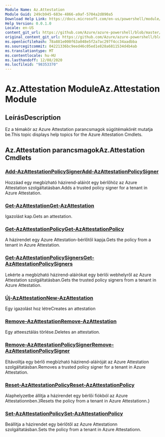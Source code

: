 ```yaml
---
Module Name: Az.Attestation
Module Guid: 249cb945-683e-4866-a9af-5704a2d890a5
Download Help Link: https://docs.microsoft.com/en-us/powershell/module/az.attestation
Help Version: 0.0.1.0
Locale: en-US
content_git_url: https://github.com/Azure/azure-powershell/blob/master/src/Attestation/Attestation/help/Az.Attestation.md
original_content_git_url: https://github.com/Azure/azure-powershell/blob/master/src/Attestation/Attestation/help/Az.Attestation.md
ms.openlocfilehash: 78a881e000f63a048e5f2a7ac297f4cc34aadbba
ms.sourcegitcommit: 04221336bc9eed46c05ed1e828a6811534d4b4ab
ms.translationtype: MT
ms.contentlocale: hu-HU
ms.lasthandoff: 12/08/2020
ms.locfileid: "98353370"
---
```

# <span data-ttu-id="0df9a-101">Az.Attestation Module</span><span class="sxs-lookup"><span data-stu-id="0df9a-101">Az.Attestation Module</span></span>
## <span data-ttu-id="0df9a-102">Leírás</span><span class="sxs-lookup"><span data-stu-id="0df9a-102">Description</span></span>
<span data-ttu-id="0df9a-103">Ez a témakör az Azure Attestation parancsmagok súgótémakörét mutatja be.</span><span class="sxs-lookup"><span data-stu-id="0df9a-103">This topic displays help topics for the Azure Attestation Cmdlets.</span></span>

## <span data-ttu-id="0df9a-104">Az.Attestation parancsmagok</span><span class="sxs-lookup"><span data-stu-id="0df9a-104">Az.Attestation Cmdlets</span></span>
### [<span data-ttu-id="0df9a-105">Add-AzAttestationPolicySigner</span><span class="sxs-lookup"><span data-stu-id="0df9a-105">Add-AzAttestationPolicySigner</span></span>](Add-AzAttestationPolicySigner.md)
<span data-ttu-id="0df9a-106">Hozzáad egy megbízható házirend-aláírót egy bérlőhöz az Azure Attestation szolgáltatásban.</span><span class="sxs-lookup"><span data-stu-id="0df9a-106">Adds a trusted policy signer for a tenant in Azure Attestation.</span></span>

### [<span data-ttu-id="0df9a-107">Get-AzAttestation</span><span class="sxs-lookup"><span data-stu-id="0df9a-107">Get-AzAttestation</span></span>](Get-AzAttestation.md)
<span data-ttu-id="0df9a-108">Igazolást kap.</span><span class="sxs-lookup"><span data-stu-id="0df9a-108">Gets an attestation.</span></span>

### [<span data-ttu-id="0df9a-109">Get-AzAttestationPolicy</span><span class="sxs-lookup"><span data-stu-id="0df9a-109">Get-AzAttestationPolicy</span></span>](Get-AzAttestationPolicy.md)
<span data-ttu-id="0df9a-110">A házirendet egy Azure Attestation-bérlőtől kapja.</span><span class="sxs-lookup"><span data-stu-id="0df9a-110">Gets the policy from a tenant in Azure Attestation.</span></span>

### [<span data-ttu-id="0df9a-111">Get-AzAttestationPolicySigners</span><span class="sxs-lookup"><span data-stu-id="0df9a-111">Get-AzAttestationPolicySigners</span></span>](Get-AzAttestationPolicySigners.md)
<span data-ttu-id="0df9a-112">Lekérte a megbízható házirend-aláírókat egy bérlői webhelyről az Azure Attestation szolgáltatásban.</span><span class="sxs-lookup"><span data-stu-id="0df9a-112">Gets the trusted policy signers from a tenant in Azure Attestation.</span></span>

### [<span data-ttu-id="0df9a-113">Új-AzAttestation</span><span class="sxs-lookup"><span data-stu-id="0df9a-113">New-AzAttestation</span></span>](New-AzAttestation.md)
<span data-ttu-id="0df9a-114">Egy igazolást hoz létre</span><span class="sxs-lookup"><span data-stu-id="0df9a-114">Creates an attestation</span></span>

### [<span data-ttu-id="0df9a-115">Remove-AzAttestation</span><span class="sxs-lookup"><span data-stu-id="0df9a-115">Remove-AzAttestation</span></span>](Remove-AzAttestation.md)
<span data-ttu-id="0df9a-116">Egy atteesztálás törlése.</span><span class="sxs-lookup"><span data-stu-id="0df9a-116">Deletes an attestation.</span></span>

### [<span data-ttu-id="0df9a-117">Remove-AzAttestationPolicySigner</span><span class="sxs-lookup"><span data-stu-id="0df9a-117">Remove-AzAttestationPolicySigner</span></span>](Remove-AzAttestationPolicySigner.md)
<span data-ttu-id="0df9a-118">Eltávolítja egy bérlő megbízható házirend-aláíróját az Azure Attestation szolgáltatásban.</span><span class="sxs-lookup"><span data-stu-id="0df9a-118">Removes a trusted policy signer for a tenant in Azure Attestation.</span></span>

### [<span data-ttu-id="0df9a-119">Reset-AzAttestationPolicy</span><span class="sxs-lookup"><span data-stu-id="0df9a-119">Reset-AzAttestationPolicy</span></span>](Reset-AzAttestationPolicy.md)
<span data-ttu-id="0df9a-120">Alaphelyzetbe állítja a házirendet egy bérlői fiókból az Azure Attestationnben.}</span><span class="sxs-lookup"><span data-stu-id="0df9a-120">Resets the policy from a tenant in Azure Attestationn.}</span></span>

### [<span data-ttu-id="0df9a-121">Set-AzAttestationPolicy</span><span class="sxs-lookup"><span data-stu-id="0df9a-121">Set-AzAttestationPolicy</span></span>](Set-AzAttestationPolicy.md)
<span data-ttu-id="0df9a-122">Beállítja a házirendet egy bérlőtől az Azure Attestationn szolgáltatásban.</span><span class="sxs-lookup"><span data-stu-id="0df9a-122">Sets the policy from a tenant in Azure Attestationn.</span></span>

